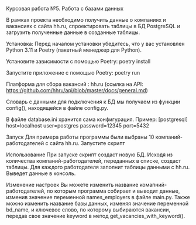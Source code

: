 Курсовая работа №5. Работа с базами данных

В рамках проекта необходимо получить данные о компаниях и вакансиях с сайта hh.ru, спроектировать таблицы в БД PostgreSQL и загрузить полученные данные в созданные таблицы.

Установка: Перед началом установки убедитесь, что у вас установлен Python 3.11 и Poetry (пакетный менеджер для Python).

Установите зависимости с помощью Poetry: poetry install

Запустите приложение с помощью Poetry: poetry run

Платформа для сбора вакансий : hh.ru (ссылка на API: https://github.com/hhru/api/blob/master/docs/general.md)

Словарь с данными для подключения к БД мы получаем из функции config(),
находящейся в файле config.py.

В файле database.ini хранится сама конфигурация.
Пример: 
[postgresql]
host=localhost
user=postgres
password=12345
port=5432

Запуск
Для примера работы программы были выбраны 10 компаний-работодателей с сайта hh.ru.
Запустите скрипт

Использование
При запуске скрипт создаст новую БД.
Исходя из количества компаний-работодателей, переданных в списке, создаст таблицы.
Для каждого работодателя заполнит таблицы данными с hh.ru.
Выведет данные в консоль.

Изменение настроек
Вы можете изменить название комапний-работодателей, по которым программа собирает и выводит данные, изменив значение переменной names_employers в файле main.py. 
Также можно изменить название базы данных, изменяя значение переменной bd_name, и ключевое слово, по которому выбираются вакансии, 
передав свое значение keyword в метод get_vacancies_with_keyword().
